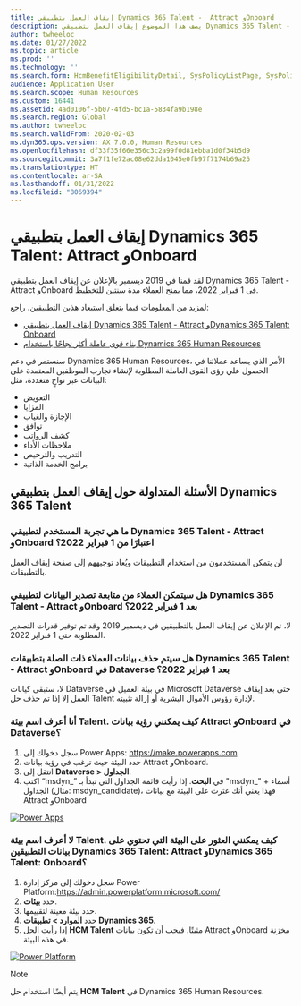 ```yaml
---
title: إيقاف العمل بتطبيقي Dynamics 365 Talent - ‏ Attract وOnboard
description: يصف هذا الموضوع إيقاف العمل بتطبيقي Dynamics 365 Talent - Attract وOnboard‬.
author: twheeloc
ms.date: 01/27/2022
ms.topic: article
ms.prod: ''
ms.technology: ''
ms.search.form: HcmBenefitEligibilityDetail, SysPolicyListPage, SysPolicySourceDocumentRuleType, BenefitWorkspace, HcmBenefitSummaryPart
audience: Application User
ms.search.scope: Human Resources
ms.custom: 16441
ms.assetid: 4ad0106f-5b07-4fd5-bc1a-5834fa9b198e
ms.search.region: Global
ms.author: twheeloc
ms.search.validFrom: 2020-02-03
ms.dyn365.ops.version: AX 7.0.0, Human Resources
ms.openlocfilehash: df33f35f66e356c3c2a99f0d81ebba1d0f34b5d9
ms.sourcegitcommit: 3a7f1fe72ac08e62dda1045e0fb97f7174b69a25
ms.translationtype: HT
ms.contentlocale: ar-SA
ms.lasthandoff: 01/31/2022
ms.locfileid: "8069394"
---
```

# <a name="dynamics-365-talent-attract-and-onboard-apps-retirement"></a>إيقاف العمل بتطبيقي Dynamics 365 Talent: Attract وOnboard


لقد قمنا في 2019 ديسمبر بالإعلان عن إيقاف العمل بتطبيقي Dynamics 365 Talent -‏ Attract وOnboard في 1 فبراير 2022، مما يمنح العملاء مدة سنتين للتخطيط.

لمزيد من المعلومات فيما يتعلق استبعاد هذين التطبيقين، راجع:
 - [إيقاف العمل بتطبيقي Dynamics 365 Talent - Attract وDynamics 365 Talent: Onboard](https://community.dynamics.com/365/humanresources/b/dynamics365forhumanresources/posts/retiring-dynamics-365-talent-attract-and-onboard-apps)
 - [بناء قوى عاملة أكثر نجاحًا باستخدام Dynamics 365 Human Resources](https://cloudblogs.microsoft.com/dynamics365/bdm/2019/12/06/building-a-more-successful-workforce-with-dynamics-365-human-resources)

سنستمر في دعم Dynamics 365 Human Resources، الأمر الذي يساعد عملائنا في الحصول علي رؤى القوى العاملة المطلوبة لإنشاء تجارب الموظفين المعتمدة على البيانات عبر نواحٍ متعددة، مثل:

- التعويض
- المزايا‬
- الإجازة والغياب
- توافق
- كشف الرواتب
- ملاحظات الأداء
- التدريب والترخيص
- برامج الخدمة الذاتية

## <a name="dynamics-365-talent-apps-retirement-faq"></a>الأسئلة المتداولة حول إيقاف العمل بتطبيقي Dynamics 365 Talent

### <a name="what-is-the-user-experience-for-both-dynamics-365-talent---attract-and-onboard-apps-starting-february-1-2022"></a>ما هي تجربة المستخدم لتطبيقي Dynamics 365 Talent - ‏Attract وOnboard اعتبارًا من 1 فبراير 2022؟

لن يتمكن المستخدمون من استخدام التطبيقات ويُعاد توجيههم إلى صفحة إيقاف العمل بالتطبيقات.

### <a name="can-customers-continue-to-export-data-for-both-dynamics-365-talent---attract-and-onboard-apps-after-february-1-2022"></a>هل سيتمكن العملاء من متابعة تصدير البيانات لتطبيقي Dynamics 365 Talent - ‏Attract وOnboard بعد 1 فبراير 2022؟
  
لا، تم الإعلان عن إيقاف العمل بالتطبيقين في ديسمبر 2019 وقد تم توفير قدرات التصدير المطلوبة حتى 1 فبراير 2022. 

### <a name="will-the-customers-data-related-to-both-dynamics-365-talent---attract-and-onboard-apps-in-dataverse-be-deleted-after-february-1-2022"></a>هل سيتم حذف بيانات العملاء ذات الصلة بتطبيقات Dynamics 365 Talent - ‏Attract وOnboard في Dataverse بعد 1 فبراير 2022؟

لا، ستبقى كيانات Dataverse في بيئة العميل في Microsoft Dataverse حتى بعد إيقاف العمل إلا إذا تم حذف حل Talent لإدارة رؤوس الأموال البشرية أو إزالة تثبيته.

### <a name="i-know-the-name-of-the-talent-environment-how-can-i-see-the-attract-and-onboard-data-in-dataverse"></a>أنا أعرف اسم بيئة Talent. كيف يمكنني رؤية بيانات Attract وOnboard في Dataverse؟

1.  سجل دخولك إلى Power Apps: https://make.powerapps.com
2.  حدد البيئة حيث ترغب في رؤية بيانات Attract وOnboard.
3.  انتقل إلى **Dataverse > الجداول**. 
4.  اكتب “msdyn_” في **البحث**. إذا رأيت قائمة الجداول التي تبدأ بـ "msdyn_" + أسماء الجداول (مثال: msdyn_candidate)، فهذا يعني أنك عثرت على البيئة مع بيانات Attract وOnboard

[![Power Apps](./media/Powerapps.png)](./media/Powerapps.png)

### <a name="i-dont-know-the-name-of-the-talent-environment-how-can-i-find-the-environment-that-has-the-data-for-the-dynamics-365-talent-attract-and-dynamics-365-talent-onboard-applications"></a>لا أعرف اسم بيئة Talent. كيف يمكنني العثور على البيئة التي تحتوي على بيانات التطبيقين Dynamics 365 Talent: Attract وDynamics 365 Talent: Onboard؟

1)  سجل دخولك إلى مركز إدارة Power Platform:https://admin.powerplatform.microsoft.com/
2)  حدد **بيئات**.
3)  حدد بيئة معينة لتقييمها.
4)  حدد **الموارد > تطبيقات Dynamics 365**.
5)  إذا رأيت الحل **HCM Talent** مثبتًا، فيجب أن تكون بيانات Attract وOnboard مخزنة في هذه البيئة. 

[![Power Platform](./media/HCMTalent.png)](./media/HCMTalent.png)

> [!NOTE] 
> يتم أيضًا استخدام حل **HCM Talent** في Dynamics 365 Human Resources.
